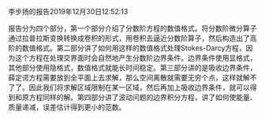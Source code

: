 李步扬的报告2019年12月30日12:52:13

报告分为四个部分，第一个部分介绍了分数阶方程的数值格式。将分数阶微分算子通过拉普拉斯变换转换成卷积的形式，用卷积去逼近分数阶算子，然后构造出了高阶的数值格式。第二部分讲了如何用这样的数值格式处理Stokes-Darcy方程，因为这个方程在处理交界面时会自然地产生分数阶边界条件。边界条件使用显格式，其他部分使用隐格式，数值格式就能长时间稳定。第三部分讲的是吸收边界条件，薛定谔方程需要放到全平面上去求解，那么空间离散就需要无穷个点，这样就解不了了。因此我们将求解区域限制在某一区域，然后再加上吸收边界条件，就可以得到和原方程同样的解。第四部分讲了波动问题的边界积分方程，讲了如何使能量、质量递减，误差估计得到更小的范数。